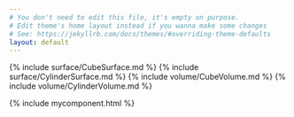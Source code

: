 ```yaml
---
# You don't need to edit this file, it's empty on purpose.
# Edit theme's home layout instead if you wanna make some changes
# See: https://jekyllrb.com/docs/themes/#overriding-theme-defaults
layout: default
---
```


{% include surface/CubeSurface.md %}
{% include surface/CylinderSurface.md %}
{% include volume/CubeVolume.md %}
{% include volume/CylinderVolume.md %}

{% include mycomponent.html %}


    
